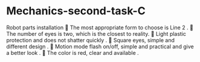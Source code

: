 # Mechanics-second-task-C
Robot parts installation
 The most appropriate form to choose is Line 2 .
 The number of eyes is two, which is the closest to reality.
 Light plastic protection and does not shatter quickly .
 Square eyes, simple and different design .
 Motion mode flash on/off, simple and practical and give a better look .
 The color is red, clear and available .
